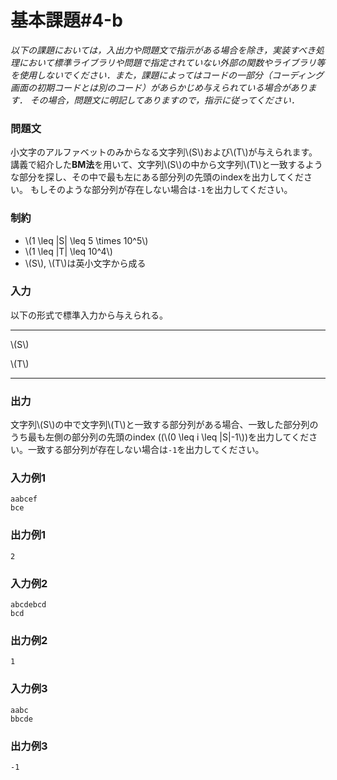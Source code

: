 # 基本課題#4-b

*以下の課題においては，入出力や問題文で指示がある場合を除き，実装すべき処理において標準ライブラリや問題で指定されていない外部の関数やライブラリ等を使用しないでください．また，課題によってはコードの一部分（コーディング画面の初期コードとは別のコード）があらかじめ与えられている場合があります． その場合，問題文に明記してありますので，指示に従ってください．*

### 問題文
小文字のアルファベットのみからなる文字列\\(S\\)および\\(T\\)が与えられます。  
講義で紹介した**BM法**を用いて、文字列\\(S\\)の中から文字列\\(T\\)と一致するような部分を探し、その中で最も左にある部分列の先頭のindexを出力してください。
もしそのような部分列が存在しない場合は``-1``を出力してください。  




### 制約
- \\(1 \leq |S| \leq 5 \times 10^5\\)
- \\(1 \leq |T| \leq 10^4\\)
- \\(S\\), \\(T\\)は英小文字から成る

### 入力
以下の形式で標準入力から与えられる。

---

\\(S\\)  

\\(T\\)

---




### 出力
文字列\\(S\\)の中で文字列\\(T\\)と一致する部分列がある場合、一致した部分列のうち最も左側の部分列の先頭のindex
((\\(0 \leq i \leq |S|-1\\))を出力してください。一致する部分列が存在しない場合は``-1``を出力してください。  

### 入力例1
```
aabcef
bce
```
### 出力例1
```
2

```

### 入力例2
```
abcdebcd
bcd
```
### 出力例2
```
1
```

### 入力例3
```
aabc
bbcde
```
### 出力例3
```
-1
```

